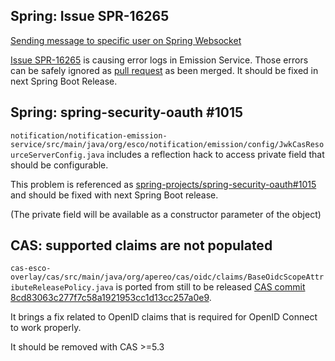 Spring: Issue SPR-16265
-----------------------

[Sending message to specific user on Spring Websocket](https://stackoverflow.com/questions/22367223/sending-message-to-specific-user-on-spring-websocket)

[Issue SPR-16265](https://jira.spring.io/browse/SPR-16265) is causing error logs in Emission Service. Those errors can 
be safely ignored as
[pull request](https://github.com/spring-projects/spring-framework/pull/1616) as been merged. It should be fixed in next Spring Boot Release.


Spring: spring-security-oauth #1015
-----------------------------------

`notification/notification-emission-service/src/main/java/org/esco/notification/emission/config/JwkCasResourceServerConfig.java` includes a reflection hack to access private field that should be configurable.

This problem is referenced as [spring-projects/spring-security-oauth#1015](https://github.com/spring-projects/spring-security-oauth/issues/1015) and should be fixed with next Spring Boot release. 

(The private field will be available as a constructor parameter of the object)


CAS: supported claims are not populated
---------------------------------------

`cas-esco-overlay/cas/src/main/java/org/apereo/cas/oidc/claims/BaseOidcScopeAttributeReleasePolicy.java` is ported from
still to be released [CAS commit 8cd83063c277f7c58a1921953cc1d13cc257a0e9](https://github.com/apereo/cas/commit/8cd83063c277f7c58a1921953cc1d13cc257a0e9#diff-d69bba9db3412876268a0679ae6854e3).

It brings a fix related to OpenID claims that is required for OpenID Connect to work properly.

It should be removed with CAS >=5.3
